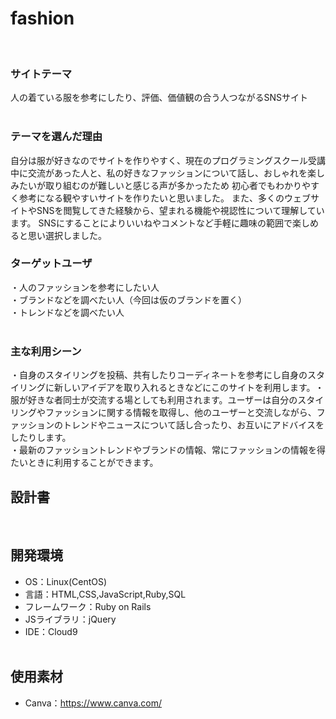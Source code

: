 # fashion
​
### サイトテーマ
  
 人の着ている服を参考にしたり、評価、価値観の合う人つながるSNSサイト  
​
### テーマを選んだ理由
 自分は服が好きなのでサイトを作りやすく、現在のプログラミングスクール受講中に交流があった人と、私の好きなファッションについて話し、おしゃれを楽しみたいが取り組むのが難しいと感じる声が多かったため
 初心者でもわかりやすく参考になる観やすいサイトを作りたいと思いました。
 また、多くのウェブサイトやSNSを閲覧してきた経験から、望まれる機能や視認性について理解しています。
 SNSにすることによりいいねやコメントなど手軽に趣味の範囲で楽しめると思い選択しました。
​
### ターゲットユーザ
 ・人のファッションを参考にしたい人  
 ・ブランドなどを調べたい人（今回は仮のブランドを置く）  
 ・トレンドなどを調べたい人  
​
### 主な利用シーン
 <!--・スタイリングの共有：  ユーザーは自身のコーディネートやファッションアイテムを投稿し、他のユーザーと共有することでこれにより、インスピレーションを得たり、他の人のセンスを参考にしたりすること。-->   
 <!--・ファッションのトレンド情報：  最新のファッショントレンドやブランドの情報、常にファッションの情報を得ることができます。-->  
 <!--・ファッションコミュニティの交流：  ユーザー同士がファッションに関することで交流し、意見やアドバイスを共有することができます。これにより、ファッションに関する知識や情報を共有しあえること。-->  
 ・自身のスタイリングを投稿、共有したりコーディネートを参考にし自身のスタイリングに新しいアイデアを取り入れるときなどにこのサイトを利用します。
​・服が好きな者同士が交流する場としても利用されます。ユーザーは自分のスタイリングやファッションに関する情報を取得し、他のユーザーと交流しながら、ファッションのトレンドやニュースについて話し合ったり、お互いにアドバイスをしたりします。   
 ・最新のファッショントレンドやブランドの情報、常にファッションの情報を得たいときに利用することができます。

## 設計書
​
## 開発環境
- OS：Linux(CentOS)
- 言語：HTML,CSS,JavaScript,Ruby,SQL  
- フレームワーク：Ruby on Rails  
- JSライブラリ：jQuery  
- IDE：Cloud9  
​
## 使用素材
- Canva：https://www.canva.com/